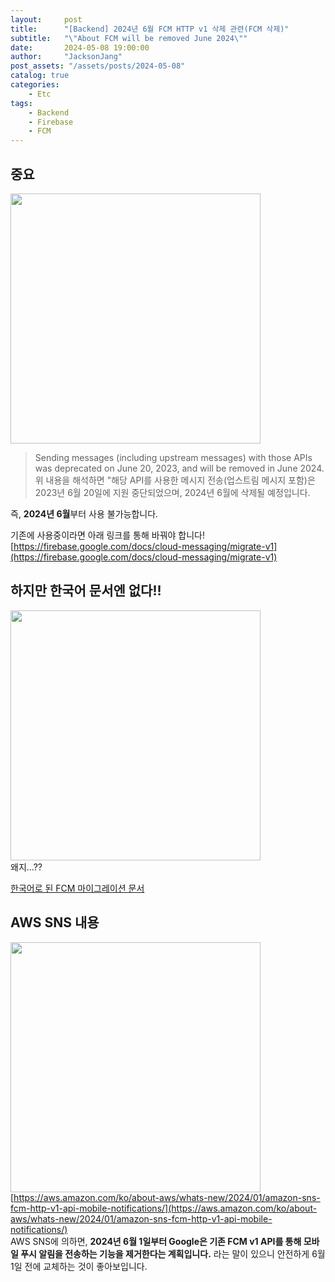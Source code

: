 ```yaml
---
layout:     post
title:      "[Backend] 2024년 6월 FCM HTTP v1 삭제 관련(FCM 삭제)"
subtitle:   "\"About FCM will be removed June 2024\""
date:       2024-05-08 19:00:00
author:     "JacksonJang"
post_assets: "/assets/posts/2024-05-08"
catalog: true
categories:
    - Etc
tags:
    - Backend
    - Firebase
    - FCM
---
```


## 중요
<img src="{{ page.post_assets }}/fcm_migration.png" style="height:400px" /> <br />
> Sending messages (including upstream messages) with those APIs was deprecated on June 20, 2023, and will be removed in June 2024.
위 내용을 해석하면 "해당 API를 사용한 메시지 전송(업스트림 메시지 포함)은 2023년 6월 20일에 지원 중단되었으며, 2024년 6월에 삭제될 예정입니다.

즉, **2024년 6월**부터 사용 불가능합니다. 

기존에 사용중이라면 아래 링크를 통해 바꿔야 합니다!
[https://firebase.google.com/docs/cloud-messaging/migrate-v1](https://firebase.google.com/docs/cloud-messaging/migrate-v1)

## 하지만 한국어 문서엔 없다!!
<img src="{{ page.post_assets }}/fcm_migration_kr.png" style="height:400px" /> <br />
왜지...??

[한국어로 된 FCM 마이그레이션 문서](https://firebase.google.com/docs/cloud-messaging/migrate-v1?hl=ko)

## AWS SNS 내용 
<img src="{{ page.post_assets }}/fcm_aws.png" style="height:400px" /> <br />
[https://aws.amazon.com/ko/about-aws/whats-new/2024/01/amazon-sns-fcm-http-v1-api-mobile-notifications/](https://aws.amazon.com/ko/about-aws/whats-new/2024/01/amazon-sns-fcm-http-v1-api-mobile-notifications/)
<br />
AWS SNS에 의하면, **2024년 6월 1일부터 Google은 기존 FCM v1 API를 통해 모바일 푸시 알림을 전송하는 기능을 제거한다는 계획입니다.** 라는 말이 있으니 안전하게 6월 1일 전에 교체하는 것이 좋아보입니다.
